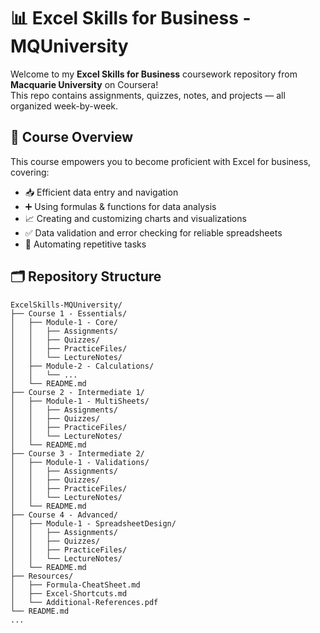 # 📊 Excel Skills for Business - MQUniversity

Welcome to my **Excel Skills for Business** coursework repository from **Macquarie University** on Coursera!  
This repo contains assignments, quizzes, notes, and projects — all organized week-by-week.


## 🎯 Course Overview

This course empowers you to become proficient with Excel for business, covering:

- 📥 Efficient data entry and navigation  
- ➕ Using formulas & functions for data analysis  
- 📈 Creating and customizing charts and visualizations  
- ✅ Data validation and error checking for reliable spreadsheets  
- 🔄 Automating repetitive tasks  


## 🗂 Repository Structure

```plaintext
ExcelSkills-MQUniversity/
├── Course 1 - Essentials/
│   ├── Module-1 - Core/
│   │   ├── Assignments/
│   │   ├── Quizzes/
│   │   ├── PracticeFiles/
│   │   └── LectureNotes/
│   ├── Module-2 - Calculations/
│   │   └── ...
│   └── README.md
├── Course 2 - Intermediate 1/
│   ├── Module-1 - MultiSheets/
│   │   ├── Assignments/
│   │   ├── Quizzes/
│   │   ├── PracticeFiles/
│   │   └── LectureNotes/
│   └── README.md
├── Course 3 - Intermediate 2/
│   ├── Module-1 - Validations/
│   │   ├── Assignments/
│   │   ├── Quizzes/
│   │   ├── PracticeFiles/
│   │   └── LectureNotes/
│   └── README.md
├── Course 4 - Advanced/
│   ├── Module-1 - SpreadsheetDesign/
│   │   ├── Assignments/
│   │   ├── Quizzes/
│   │   ├── PracticeFiles/
│   │   └── LectureNotes/
│   └── README.md
├── Resources/
│   ├── Formula-CheatSheet.md
│   ├── Excel-Shortcuts.md
│   └── Additional-References.pdf
└── README.md
...

